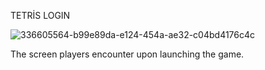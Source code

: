 TETRİS LOGIN

![336605564-b99e89da-e124-454a-ae32-c04bd4176c4c](https://github.com/user-attachments/assets/3b5ae44d-56c6-4fe6-ba67-6067001cd911)


The screen players encounter upon launching the game.
